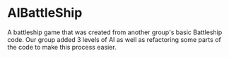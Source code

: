 # AIBattleShip
A battleship game that was created from another group's basic Battleship code. Our group added 3 levels of AI as well as refactoring some parts of the code to make this process easier. 
